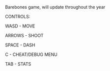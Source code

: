 Barebones game, will update throughout the year

CONTROLS: 

WASD - MOVE

ARROWS - SHOOT

SPACE - DASH

C - CHEAT/DEBUG MENU

TAB - STATS
